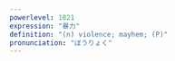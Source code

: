 ```yaml
---
powerlevel: 1821
expression: "暴力"
definition: "(n) violence; mayhem; (P)"
pronunciation: "ぼうりょく"
---
```

